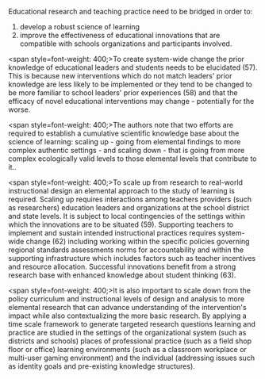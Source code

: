 <p><span style=font-weight: 400;>Educational research and teaching practice need to be bridged in order to:</span></p>  <ol>  <li><span style=font-weight: 400;> develop a robust science of learning</span></li>  <li><span style=font-weight: 400;> improve the effectiveness of educational innovations that are compatible with schools organizations and participants involved.</span></li>  </ol>

<span style=font-weight: 400;>To create system-wide change the prior knowledge of educational leaders and students needs to be elucidated (57). This is because new interventions which do not match leaders' prior knowledge are less likely to be implemented or they tend to be changed to be more familiar to school leaders' prior experiences (58) and that the efficacy of novel educational interventions may change - potentially for the worse. </span>

<span style=font-weight: 400;>The authors note that two efforts are required to establish a cumulative scientific knowledge base about the science of learning: scaling up - going from elemental findings to more complex authentic settings - and scaling down - that is going from more complex ecologically valid levels to those elemental levels that contribute to it..</span>

<span style=font-weight: 400;>To scale up from research to real-world instructional design an elemental approach to the study of learning is required. Scaling up requires interactions among teachers providers (such as researchers) education leaders and organizations at the school district and state levels. It is subject to local contingencies of the settings within which the innovations are to be situated (59). Supporting teachers to implement and sustain intended instructional practices requires system-wide change (62) including working within the specific policies governing regional standards assessments norms for accountability and within the supporting infrastructure which includes factors such as teacher incentives and resource allocation. Successful innovations benefit from a strong research base with enhanced knowledge about student thinking (63).</span>

<span style=font-weight: 400;>It is also important to scale down from the policy curriculum and instructional levels of design and analysis to more elemental research that can advance understanding of the intervention's impact while also contextualizing the more basic research. By applying a time scale framework to generate targeted research questions learning and practice are studied in the settings of the organizational system (such as districts and schools) places of professional practice (such as a field shop floor or office) learning environments (such as a classroom workplace or multi-user gaming environment) and the individual (addressing issues such as identity goals and pre-existing knowledge structures).</span>
